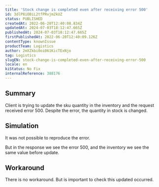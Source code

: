 ```yaml
---
title: 'Stock change is completed even after receiving error 500'
id: 3dlP8iOBiL2tfPRvjm2kUZ
status: PUBLISHED
createdAt: 2022-06-20T12:40:08.834Z
updatedAt: 2024-07-03T18:12:47.665Z
publishedAt: 2024-07-03T18:12:47.665Z
firstPublishedAt: 2022-06-20T12:40:09.126Z
contentType: knownIssue
productTeam: Logistics
author: 2mXZkbi0oi061KicTExNjo
tag: Logistics
slugEN: stock-change-is-completed-even-after-receiving-error-500
locale: en
kiStatus: No Fix
internalReference: 388176
---
```


## Summary


Client is trying to update the sku quantity in the inventory and the request received error 500. Despite the error, the quantity in stock is changed.


##

## Simulation


It was not possible to reproduce the error.

But in the response we see the error 500, and the inventory we see the same value before update.



##

## Workaround


There is no workaround. But is important to check this updated occurred.


